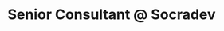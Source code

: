 ---
i: khaled_souf

name: Khaled Souf
title: Senior Consultant @ Socradev
about: 
location: Nyon, Switzerland
specialities:
    - 
    - 
tech-stack: 

linkedin: https://www.linkedin.com/in/khaledsouf/
twitter: 
website: 
---
